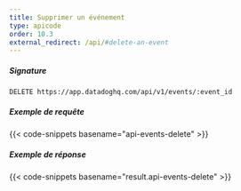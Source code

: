 ```yaml
---
title: Supprimer un événement
type: apicode
order: 10.3
external_redirect: /api/#delete-an-event
---
```

##### Signature
`DELETE https://app.datadoghq.com/api/v1/events/:event_id`
##### Exemple de requête
{{< code-snippets basename="api-events-delete" >}}
##### Exemple de réponse
{{< code-snippets basename="result.api-events-delete" >}}